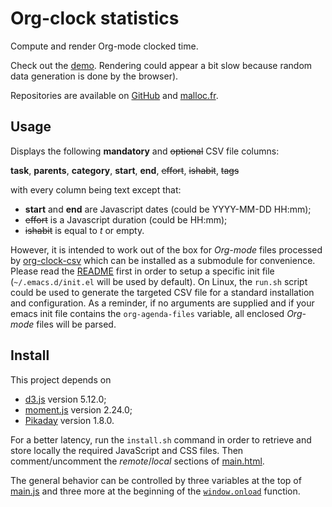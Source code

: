 # Org-clock statistics

Compute and render Org-mode clocked time.

Check out the [demo](https://malloc.fr/org-clock-stat/main.html). Rendering could appear a bit slow because random data generation is done by the browser).

Repositories are available on [GitHub](https://github.com/gscano/org-clock-stat.git) and [malloc.fr](https://www.malloc.fr/org-clock-stat.git).

## Usage

Displays the following __mandatory__ and ~~optional~~ CSV file columns:

__task__, __parents__, __category__, __start__, __end__, ~~effort~~, ~~ishabit~~, ~~tags~~

with every column being text except that:

* __start__ and __end__ are Javascript dates (could be YYYY-MM-DD HH:mm);
* ~~effort~~ is a Javascript duration (could be HH:mm);
* ~~ishabit~~ is equal to *t* or empty.

However, it is intended to work out of the box for *Org-mode* files processed by [org-clock-csv](https://github.com/atheriel/org-clock-csv/) which can be installed as a submodule for convenience.
Please read the [README](https://github.com/atheriel/org-clock-csv/blob/master/README.md) first in order to setup a specific init file (`~/.emacs.d/init.el` will be used by default).
On Linux, the `run.sh` script could be used to generate the targeted CSV file for a standard installation and configuration.
As a reminder, if no arguments are supplied and if your emacs init file contains the `org-agenda-files` variable, all enclosed *Org-mode* files will be parsed.

## Install

This project depends on

* [d3.js](https://d3js.org/) version 5.12.0;
* [moment.js](https://momentjs.com/) version 2.24.0;
* [Pikaday](https://pikaday.com/) version 1.8.0.

For a better latency, run the `install.sh` command in order to retrieve and store locally the required JavaScript and CSS files. Then comment/uncomment the *remote*/*local* sections of [main.html](./main.html#L12-L24).

The general behavior can be controlled by three variables at the top of [main.js](./main.js#L1-L3) and three more at the beginning of the [`window.onload`](./main.js#L7-L9) function.